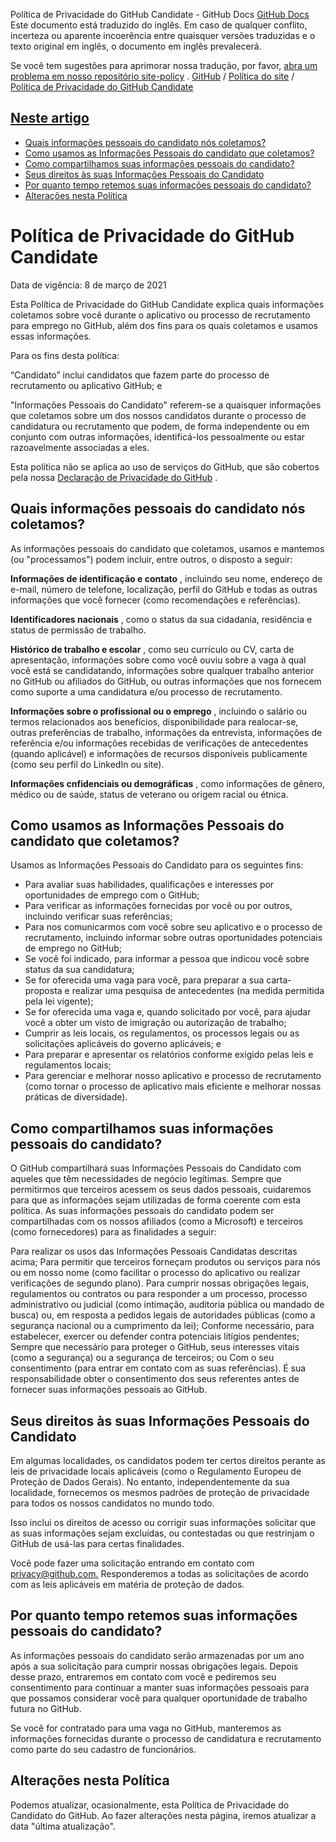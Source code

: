 Política de Privacidade do GitHub Candidate - GitHub Docs
[GitHub Docs](/pt)
Este documento está traduzido do inglês. Em caso de qualquer conflito, incerteza ou aparente incoerência entre quaisquer versões traduzidas e o texto original em inglês, o documento em inglês prevalecerá.

Se você tem sugestões para aprimorar nossa tradução, por favor,
[abra um problema em nosso repositório site-policy](https://github.com/github/site-policy/issues)
.
[GitHub](/pt/github)
/
[Política do site](/pt/github/site-policy)
/
[Política de Privacidade do GitHub Candidate](/pt/github/site-policy/github-candidate-privacy-policy)

## [Neste artigo](#in-this-article)
- [Quais informações pessoais do candidato nós coletamos?](#what-candidate-personal-information-do-we-collect)
- [Como usamos as Informações Pessoais do candidato que coletamos?](#how-do-we-use-the-candidate-personal-information-we-collect)
- [Como compartilhamos suas informações pessoais do candidato?](#how-do-we-share-your-candidate-personal-information)
- [Seus direitos às suas Informações Pessoais do Candidato](#your-rights-to-your-candidate-personal-information)
- [Por quanto tempo retemos suas informações pessoais do candidato?](#how-long-do-we-retain-your-candidate-personal-information)
- [Alterações nesta Política](#changes-to-this-policy)

# Política de Privacidade do GitHub Candidate

Data de vigência: 8 de março de 2021

Esta Política de Privacidade do GitHub Candidate explica quais informações coletamos sobre você durante o aplicativo ou processo de recrutamento para emprego no GitHub, além dos fins para os quais coletamos e usamos essas informações.

Para os fins desta política:

“Candidato” inclui candidatos que fazem parte do processo de recrutamento ou aplicativo GitHub; e

"Informações Pessoais do Candidato" referem-se a quaisquer informações que coletamos sobre um dos nossos candidatos durante o processo de candidatura ou recrutamento que podem, de forma independente ou em conjunto com outras informações, identificá-los pessoalmente ou estar razoavelmente associadas a eles.

Esta política não se aplica ao uso de serviços do GitHub, que são cobertos pela nossa
[Declaração de Privacidade do GitHub](/pt/github/site-policy/github-privacy-statement)
.

## Quais informações pessoais do candidato nós coletamos?

As informações pessoais do candidato que coletamos, usamos e mantemos (ou "processamos") podem incluir, entre outros, o disposto a seguir:

**Informações de identificação e contato**
, incluindo seu nome, endereço de e-mail, número de telefone, localização, perfil do GitHub e todas as outras informações que você fornecer (como recomendações e referências).

**Identificadores nacionais**
, como o status da sua cidadania, residência e status de permissão de trabalho.

**Histórico de trabalho e escolar**
, como seu currículo ou CV, carta de apresentação, informações sobre como você ouviu sobre a vaga à qual você está se candidatando, informações sobre qualquer trabalho anterior no GitHub ou afiliados do GitHub, ou outras informações que nos fornecem como suporte a uma candidatura e/ou processo de recrutamento.

**Informações sobre o profissional ou o emprego**
, incluindo o salário ou termos relacionados aos benefícios, disponibilidade para realocar-se, outras preferências de trabalho, informações da entrevista, informações de referência e/ou informações recebidas de verificações de antecedentes (quando aplicável) e informações de recursos disponíveis publicamente (como seu perfil do LinkedIn ou site).

**Informações cnfidenciais ou demográficas**
, como informações de gênero, médico ou de saúde, status de veterano ou origem racial ou étnica.

## Como usamos as Informações Pessoais do candidato que coletamos?

Usamos as Informações Pessoais do Candidato para os seguintes fins:

- Para avaliar suas habilidades, qualificações e interesses por oportunidades de emprego com o GitHub;
- Para verificar as informações fornecidas por você ou por outros, incluindo verificar suas referências;
- Para nos comunicarmos com você sobre seu aplicativo e o processo de recrutamento, incluindo informar sobre outras oportunidades potenciais de emprego no GitHub;
- Se você foi indicado, para informar a pessoa que indicou você sobre status da sua candidatura;
- Se for oferecida uma vaga para você, para preparar a sua carta-proposta e realizar uma pesquisa de antecedentes (na medida permitida pela lei vigente);
- Se for oferecida uma vaga e, quando solicitado por você, para ajudar você a obter um visto de imigração ou autorização de trabalho;
- Cumprir as leis locais, os regulamentos, os processos legais ou as solicitações aplicáveis do governo aplicáveis; e
- Para preparar e apresentar os relatórios conforme exigido pelas leis e regulamentos locais;
- Para gerenciar e melhorar nosso aplicativo e processo de recrutamento (como tornar o processo de aplicativo mais eficiente e melhorar nossas práticas de diversidade).

## Como compartilhamos suas informações pessoais do candidato?

O GitHub compartilhará suas Informações Pessoais do Candidato com aqueles que têm necessidades de negócio legítimas. Sempre que permitirmos que terceiros acessem os seus dados pessoais, cuidaremos para que as informações sejam utilizadas de forma coerente com esta política. As suas informações pessoais do candidato podem ser compartilhadas com os nossos afiliados (como a Microsoft) e terceiros (como fornecedores) para as finalidades a seguir:

Para realizar os usos das Informações Pessoais Candidatas descritas acima;
Para permitir que terceiros forneçam produtos ou serviços para nós ou em nosso nome (como facilitar o processo do aplicativo ou realizar verificações de segundo plano).
Para cumprir nossas obrigações legais, regulamentos ou contratos ou para responder a um processo, processo administrativo ou judicial (como intimação, auditoria pública ou mandado de busca) ou, em resposta a pedidos legais de autoridades públicas (como a segurança nacional ou a cumprimento da lei);
Conforme necessário, para estabelecer, exercer ou defender contra potenciais litígios pendentes;
Sempre que necessário para proteger o GitHub, seus interesses vitais (como a segurança) ou a segurança de terceiros; ou
Com o seu consentimento (para entrar em contato com as suas referências). É sua responsabilidade obter o consentimento dos seus referentes antes de fornecer suas informações pessoais ao GitHub.

## Seus direitos às suas Informações Pessoais do Candidato

Em algumas localidades, os candidatos podem ter certos direitos perante as leis de privacidade locais aplicáveis (como o Regulamento Europeu de Proteção de Dados Gerais). No entanto, independentemente da sua localidade, fornecemos os mesmos padrões de proteção de privacidade para todos os nossos candidatos no mundo todo.

Isso inclui os direitos de acesso ou corrigir suas informações solicitar que as suas informações sejam excluídas, ou contestadas ou que restrinjam o GitHub de usá-las para certas finalidades.

Você pode fazer uma solicitação entrando em contato com
[privacy@github.com.](mailto:privacy@github.com.)
Responderemos a todas as solicitações de acordo com as leis aplicáveis em matéria de proteção de dados.

## Por quanto tempo retemos suas informações pessoais do candidato?

As informações pessoais do candidato serão armazenadas por um ano após a sua solicitação para cumprir nossas obrigações legais. Depois desse prazo, entraremos em contato com você e pediremos seu consentimento para continuar a manter suas informações pessoais para que possamos considerar você para qualquer oportunidade de trabalho futura no GitHub.

Se você for contratado para uma vaga no GitHub, manteremos as informações fornecidas durante o processo de candidatura e recrutamento como parte do seu cadastro de funcionários.

## Alterações nesta Política

Podemos atualizar, ocasionalmente, esta Política de Privacidade do Candidato do GitHub. Ao fazer alterações nesta página, iremos atualizar a data "última atualização".
